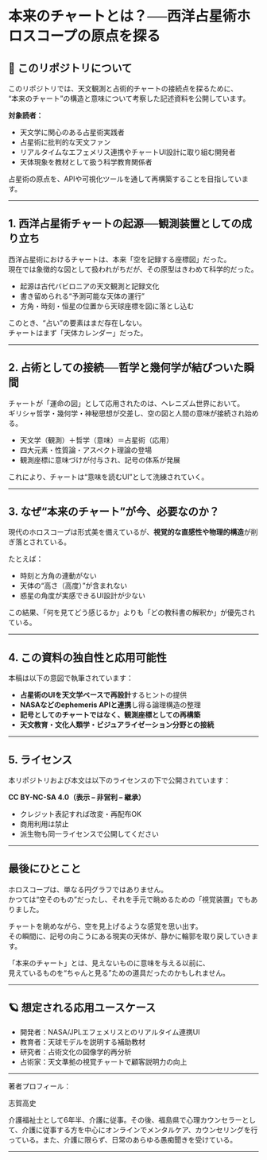 # 本来のチャートとは？──西洋占星術ホロスコープの原点を探る

## 🧭 このリポジトリについて

このリポジトリでは、天文観測と占術的チャートの接続点を探るために、  
“本来のチャート”の構造と意味について考察した記述資料を公開しています。

**対象読者：**

- 天文学に関心のある占星術実践者
- 占星術に批判的な天文ファン
- リアルタイムなエフェメリス連携やチャートUI設計に取り組む開発者
- 天体現象を教材として扱う科学教育関係者

占星術の原点を、APIや可視化ツールを通して再構築することを目指しています。

---

## 1. 西洋占星術チャートの起源──観測装置としての成り立ち

西洋占星術におけるチャートは、本来「空を記録する座標図」だった。  
現在では象徴的な図として扱われがちだが、その原型はきわめて科学的だった。

- 起源は古代バビロニアの天文観測と記録文化
- 書き留められる“予測可能な天体の運行”
- 方角・時刻・恒星の位置から天球座標を図に落とし込む

このとき、“占い”の要素はまだ存在しない。  
チャートはまず「天体カレンダー」だった。

---

## 2. 占術としての接続──哲学と幾何学が結びついた瞬間

チャートが「運命の図」として応用されたのは、ヘレニズム世界において。  
ギリシャ哲学・幾何学・神秘思想が交差し、空の図と人間の意味が接続され始める。

- 天文学（観測）＋哲学（意味）＝占星術（応用）
- 四大元素・性質論・アスペクト理論の登場
- 観測座標に意味づけが付与され、記号の体系が発展

これにより、チャートは“意味を読むUI”として洗練されていく。

---

## 3. なぜ“本来のチャート”が今、必要なのか？

現代のホロスコープは形式美を備えているが、**視覚的な直感性や物理的構造**が削ぎ落とされている。

たとえば：

- 時刻と方角の連動がない
- 天体の“高さ（高度）”が含まれない
- 惑星の角度が実感できるUI設計が少ない

この結果、「何を見てどう感じるか」よりも「どの教科書の解釈か」が優先されている。

---

## 4. この資料の独自性と応用可能性

本稿は以下の意図で執筆されています：

- **占星術のUIを天文学ベースで再設計**するヒントの提供
- **NASAなどのephemeris APIと連携**し得る論理構造の整理
- **記号としてのチャートではなく、観測座標としての再構築**
- **天文教育・文化人類学・ビジュアライゼーション分野との接続**

---

## 5. ライセンス

本リポジトリおよび本文は以下のライセンスの下で公開されています：

**CC BY-NC-SA 4.0（表示 – 非営利 – 継承）**

- クレジット表記すれば改変・再配布OK
- 商用利用は禁止
- 派生物も同一ライセンスで公開してください

---

## 最後にひとこと

ホロスコープは、単なる円グラフではありません。  
かつては“空そのもの”だったし、それを手元で眺めるための「視覚装置」でもありました。

チャートを眺めながら、空を見上げるような感覚を思い出す。  
その瞬間に、記号の向こうにある現実の天体が、静かに輪郭を取り戻していきます。

「本来のチャート」とは、見えないものに意味を与える以前に、  
見えているものを“ちゃんと見る”ための道具だったのかもしれません。

---

## 🪐 想定される応用ユースケース

- 開発者：NASA/JPLエフェメリスとのリアルタイム連携UI
- 教育者：天球モデルを説明する補助教材
- 研究者：占術文化の図像学的再分析
- 占術家：天文準拠の視覚チャートで顧客説明力の向上

-----

著者プロフィール：

志賀高史

介護福祉士として6年半、介護に従事。その後、福島県で心理カウンセラーとして、介護に従事する方を中心にオンラインでメンタルケア、カウンセリングを行っている。また、介護に限らず、日常のあらゆる愚痴聞きを受けている。

---